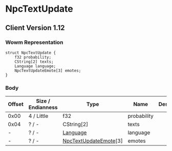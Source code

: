 # NpcTextUpdate

## Client Version 1.12

### Wowm Representation
```rust,ignore
struct NpcTextUpdate {
    f32 probability;
    CString[2] texts;
    Language language;
    NpcTextUpdateEmote[3] emotes;
}
```
### Body

| Offset | Size / Endianness | Type | Name | Description | Comment |
| ------ | ----------------- | ---- | ---- | ----------- | ------- |
| 0x00 | 4 / Little | f32 | probability |  |  |
| 0x04 | ? / - | CString[2] | texts |  |  |
| - | ? / - | [Language](language.md) | language |  |  |
| - | ? / - | [NpcTextUpdateEmote](npctextupdateemote.md)[3] | emotes |  |  |


